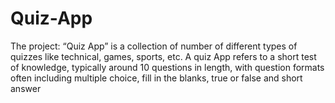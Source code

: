 # Quiz-App
The project: “Quiz App” is a collection of number of different types of quizzes like technical, games, sports, etc. A quiz App refers to a short test of knowledge, typically around 10 questions in length, with question formats often including multiple choice, fill in the blanks, true or false and short answer
